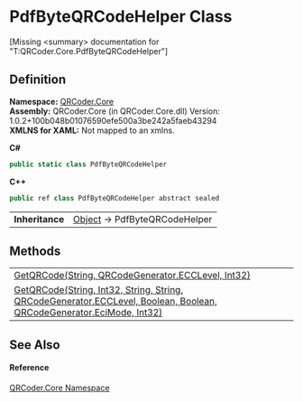 # PdfByteQRCodeHelper Class


\[Missing &lt;summary&gt; documentation for "T:QRCoder.Core.PdfByteQRCodeHelper"\]



## Definition
**Namespace:** <a href="N_QRCoder_Core.md">QRCoder.Core</a>  
**Assembly:** QRCoder.Core (in QRCoder.Core.dll) Version: 1.0.2+100b048b01076590efe500a3be242a5faeb43294  
**XMLNS for XAML:** Not mapped to an xmlns.

**C#**
``` C#
public static class PdfByteQRCodeHelper
```
**C++**
``` C++
public ref class PdfByteQRCodeHelper abstract sealed
```

<table><tr><td><strong>Inheritance</strong></td><td><a href="https://learn.microsoft.com/dotnet/api/system.object" target="_blank" rel="noopener noreferrer">Object</a>  →  PdfByteQRCodeHelper</td></tr>
</table>



## Methods
<table>
<tr>
<td><a href="M_QRCoder_Core_PdfByteQRCodeHelper_GetQRCode.md">GetQRCode(String, QRCodeGenerator.ECCLevel, Int32)</a></td>
<td> </td></tr>
<tr>
<td><a href="M_QRCoder_Core_PdfByteQRCodeHelper_GetQRCode_1.md">GetQRCode(String, Int32, String, String, QRCodeGenerator.ECCLevel, Boolean, Boolean, QRCodeGenerator.EciMode, Int32)</a></td>
<td> </td></tr>
</table>

## See Also


#### Reference
<a href="N_QRCoder_Core.md">QRCoder.Core Namespace</a>  
